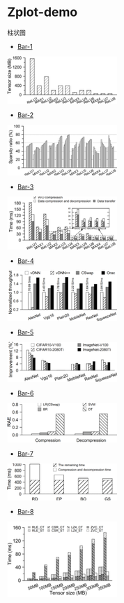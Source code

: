 # Zplot-demo

柱状图

- [Bar-1](https://github.com/ISCS-ZJU/Zplot-demo/tree/main/Histogram/Histogram1)


<img src="https://github.com/ISCS-ZJU/Zplot-demo/blob/main/Histogram/Histogram1/bar-1.png" width="50%" height="50%">



- [Bar-2](https://github.com/ISCS-ZJU/Zplot-demo/tree/main/Histogram/Histogram2)


<img src="https://github.com/ISCS-ZJU/Zplot-demo/blob/main/Histogram/Histogram2/bar-2.png" width="50%" height="50%">



- [Bar-3](https://github.com/ISCS-ZJU/Zplot-demo/tree/main/Histogram/Histogram3)


<img src="https://github.com/ISCS-ZJU/Zplot-demo/blob/main/Histogram/Histogram3/bar-3.png" width="50%" height="50%">



- [Bar-4](https://github.com/ISCS-ZJU/Zplot-demo/tree/main/Histogram/Histogram4)


<img src="https://github.com/ISCS-ZJU/Zplot-demo/blob/main/Histogram/Histogram4/bar-4.png" width="50%" height="50%">



- [Bar-5](https://github.com/ISCS-ZJU/Zplot-demo/tree/main/Histogram/Histogram5)

<img src="https://github.com/ISCS-ZJU/Zplot-demo/blob/main/Histogram/Histogram5/bar-5.png" width="50%" height="50%">



- [Bar-6](https://github.com/ISCS-ZJU/Zplot-demo/tree/main/Histogram/Histogram6)

<img src="https://github.com/ISCS-ZJU/Zplot-demo/blob/main/Histogram/Histogram6/bar-6.png" width="50%" height="50%">



- [Bar-7](https://github.com/ISCS-ZJU/Zplot-demo/tree/main/Histogram/Histogram7)

<img src="https://github.com/ISCS-ZJU/Zplot-demo/blob/main/Histogram/Histogram7/bar-7.png" width="50%" height="50%">

- [Bar-8](https://github.com/ISCS-ZJU/Zplot-demo/tree/main/Histogram/Histogram8)

<img src="https://github.com/ISCS-ZJU/Zplot-demo/blob/main/Histogram/Histogram8/bar-8.png" width="50%" height="50%">


